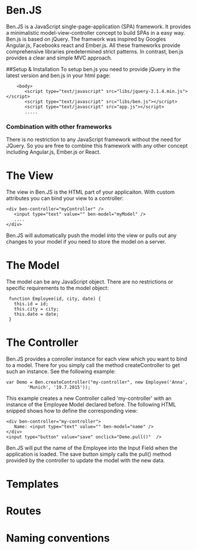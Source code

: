 # Ben.JS

Ben.JS is a JavaScript single-page-application (SPA) framework. It provides a minimalistic model-view-controller 
concept to build SPAs in a easy way. Ben.js is based on jQuery. The framwork was inspired by Googles Angular.js, 
Facebooks react and Ember.js. All these frameworks provide comprehensive libraries predetermined strict patterns. 
In contrast, ben.js provides a clear and simple MVC approach.

##Setup & Installation
To setup ben.js you need to provide jQuery in the latest version and ben.js in your html page:

    	<body>
    	   <script type="text/javascript" src="libs/jquery-2.1.4.min.js"></script>
    	   <script type="text/javascript" src="libs/ben.js"></script>
    	   <script type="text/javascript" src="app.js"></script>
    	   .....

### Combination with other frameworks
There is no restriction to any JavaScript framework without the need for JQuery. So you are free to combine this framework with any other concept including Angular.js, Ember.js or React.




# The View

The view in Ben.JS is the HTML part of your applicaiton. With custom attributes you can bind your view to a controller:

    <div ben-controller="myController" />
       <input type="text" value="" ben-model="myModel" />
       ....
    </div>
    
Ben.JS will automatically push the model into the view or pulls out any changes to your model if you need to store the model on a server.

# The Model

The model can be any JavaScript object. There are no restrictions or specific requirements to the model object:

    
     function Employee(id, city, date) {
       this.id = id;
	   this.city = city;
       this.date = date;
     }

# The Controller

Ben.JS provides a conroller instance for each view which you want to bind to a model. There for you simply call the method createController to get such an instance. See the following example:

    var Demo = Ben.createController("my-controller", new Employee('Anna',
    		'Munich', '19.7.2015'));


This example creates a new Controller called 'my-controller' with an instance of the Employee Model declared before. The following HTML snipped shows how to define the corresponding view:

    <div ben-controller="my-controller">
       Name: <input type="text" value="" ben-model="name" />
    </div>	
    <input type="button" value="save" onclick="Demo.pull()"  />

Ben.JS will put the name of the Employee into the Input Field when the application is loaded. The save button simply calls the pull() method provided by the controller to update the model with the new data.


# Templates


# Routes


# Naming conventions    
